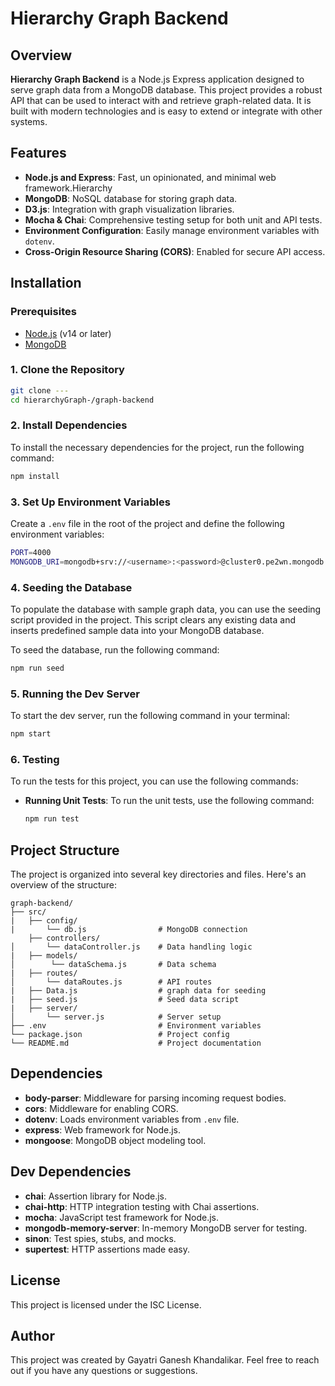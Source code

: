# Hierarchy Graph Backend

## Overview

**Hierarchy Graph Backend** is a Node.js Express application designed to serve graph data from a MongoDB database. This project provides a robust API that can be used to interact with and retrieve graph-related data. It is built with modern technologies and is easy to extend or integrate with other systems.

## Features

- **Node.js and Express**: Fast, un opinionated, and minimal web framework.Hierarchy
- **MongoDB**: NoSQL database for storing graph data.
- **D3.js**: Integration with graph visualization libraries.
- **Mocha & Chai**: Comprehensive testing setup for both unit and API tests.
- **Environment Configuration**: Easily manage environment variables with `dotenv`.
- **Cross-Origin Resource Sharing (CORS)**: Enabled for secure API access.
 
## Installation

### Prerequisites

- [Node.js](https://nodejs.org/) (v14 or later)
- [MongoDB](https://www.mongodb.com/)

### 1. Clone the Repository

```bash
git clone --- 
cd hierarchyGraph-/graph-backend
```

### 2. Install Dependencies

To install the necessary dependencies for the project, run the following command:

```bash
npm install
```

### 3. Set Up Environment Variables

Create a `.env` file in the root of the project and define the following environment variables:

```bash
PORT=4000
MONGODB_URI=mongodb+srv://<username>:<password>@cluster0.pe2wn.mongodb.net/?retryWrites=true&w=majority&appName=Cluster0

```

### 4. Seeding the Database

To populate the database with sample graph data, you can use the seeding script provided in the project. This script clears any existing data and inserts predefined sample data into your MongoDB database.

To seed the database, run the following command:

```bash
npm run seed
```

### 5. Running the Dev Server

To start the dev server, run the following command in your terminal:

```bash
npm start
```

### 6. Testing

To run the tests for this project, you can use the following commands:

- **Running Unit Tests**: To run the unit tests, use the following command:
  ```bash
  npm run test
  ```
## Project Structure

The project is organized into several key directories and files. Here's an overview of the structure:

```
graph-backend/
├── src/
|   ├── config/
|       └── db.js                # MongoDB connection
    ├── controllers/
│       └── dataController.js    # Data handling logic
|   ├── models/
│        └── dataSchema.js       # Data schema
|   ├── routes/
│       └── dataRoutes.js        # API routes
|   ├── Data.js                  # graph data for seeding
|   ├── seed.js                  # Seed data script
|   ├── server/
│       └── server.js            # Server setup
├── .env                         # Environment variables
└── package.json                 # Project config
└── README.md                    # Project documentation

```


## Dependencies

- **body-parser**: Middleware for parsing incoming request bodies.
- **cors**: Middleware for enabling CORS.
- **dotenv**: Loads environment variables from `.env` file.
- **express**: Web framework for Node.js.
- **mongoose**: MongoDB object modeling tool.

## Dev Dependencies

- **chai**: Assertion library for Node.js.
- **chai-http**: HTTP integration testing with Chai assertions.
- **mocha**: JavaScript test framework for Node.js.
- **mongodb-memory-server**: In-memory MongoDB server for testing.
- **sinon**: Test spies, stubs, and mocks.
- **supertest**: HTTP assertions made easy.

## License

This project is licensed under the ISC License.

## Author

This project was created by Gayatri Ganesh Khandalikar. Feel free to reach out if you have any questions or suggestions.
